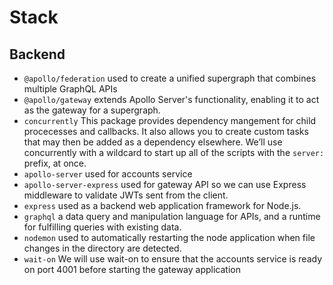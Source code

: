 # Stack

## Backend

- `@apollo/federation` used to create a unified supergraph that combines multiple GraphQL APIs
- `@apollo/gateway` extends Apollo Server's functionality, enabling it to act as the gateway for a supergraph.
- `concurrently` This package provides dependency mangement for child procecesses and callbacks. It also allows you to create custom tasks that may then be added as a dependency elsewhere. We’ll use concurrently with a wildcard to start up all of the scripts with the `server:` prefix, at once.
- `apollo-server` used for accounts service
- `apollo-server-express` used for gateway API so we can use Express middleware to validate JWTs sent from the client.
- `express` used as a backend web application framework for Node.js.
- `graphql` a data query and manipulation language for APIs, and a runtime for fulfilling queries with existing data.
- `nodemon` used to automatically restarting the node application when file changes in the directory are detected.
- `wait-on` We will use wait-on to ensure that the accounts service is ready on port 4001 before starting the gateway application
